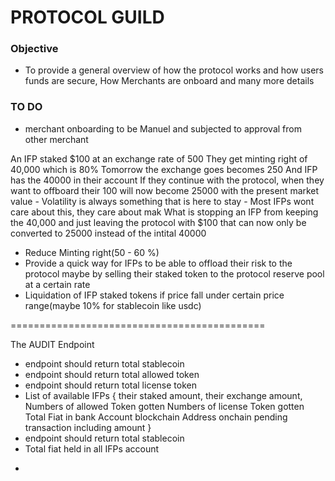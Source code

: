 # PROTOCOL GUILD

### Objective
- To provide a general overview of how the protocol works and how users funds are secure, How Merchants are onboard and many more details


### TO DO

- merchant onboarding to be Manuel and subjected to approval from other merchant

<!-- Market Risk -->

An IFP staked $100 at an exchange rate of 500
They get minting right of 40,000 which is 80%
Tomorrow the exchange goes becomes 250
And IFP has the 40000 in their account
    If they continue with the protocol, when they want to offboard their 100 will now become 25000 with the present market value
        - Volatility is always something that is here to stay
        - Most IFPs wont care about this, they care about mak
What is stopping an IFP from keeping the 40,000 and just leaving the protocol with $100 that can now only be converted to 25000 instead of the intital 40000

<!-- Possible Solution -->
- Reduce Minting right(50 - 60 %)
- Provide a quick way for IFPs to be able to offload their risk to the protocol maybe by selling their staked token to the protocol reserve pool at a certain rate
- Liquidation of IFP staked tokens if price fall under certain price range(maybe 10% for stablecoin like usdc)
 



 ============================================

 The AUDIT Endpoint
 - endpoint should return total stablecoin
 - endpoint should return total allowed token
 - endpoint should return total license token
 - List of available IFPs {
    their staked amount,
    their exchange amount,
    Numbers of allowed Token gotten
    Numbers of license Token gotten
    Total Fiat in bank Account
    blockchain Address onchain
    pending transaction including amount
 }
 - endpoint should return total stablecoin
 - Total fiat held in all IFPs account
 <!-- this should be equal to the total supply of the token -->
 - 